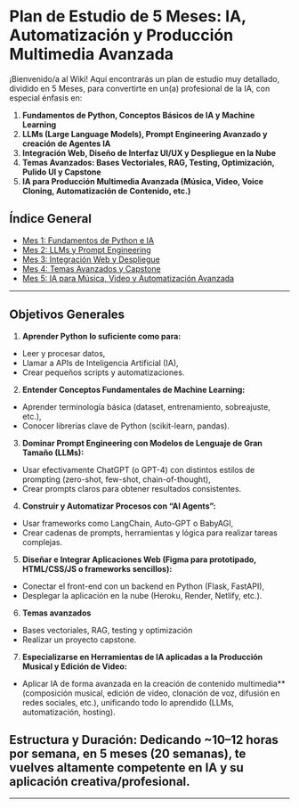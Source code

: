 # Plan de Estudio de 5 Meses: IA, Automatización y Producción Multimedia Avanzada

¡Bienvenido/a al Wiki! Aquí encontrarás un plan de estudio muy detallado, dividido en 5 Meses, para convertirte en un(a) profesional de la IA, con especial énfasis en:

1. **Fundamentos de Python, Conceptos Básicos de IA y Machine Learning**  
2. **LLMs (Large Language Models), Prompt Engineering Avanzado y creación de Agentes IA**  
3. **Integración Web, Diseño de Interfaz UI/UX y Despliegue en la Nube**  
4. **Temas Avanzados: Bases Vectoriales, RAG, Testing, Optimización, Pulido UI y Capstone**  
5. **IA para Producción Multimedia Avanzada (Música, Video, Voice Cloning, Automatización de Contenido, etc.)**

## Índice General

- [Mes 1: Fundamentos de Python e IA](Mes‐1-Fundamentos.md)
- [Mes 2: LLMs y Prompt Engineering](Mes-2-LLMs.md)
- [Mes 3: Integración Web y Despliegue](Mes-3-Web.md)
- [Mes 4: Temas Avanzados y Capstone](Mes-4-Avanzados.md)
- [Mes 5: IA para Música, Video y Automatización Avanzada](Mes-5-MusicaVideo.md)

---

## Objetivos Generales

1.	**Aprender Python lo suficiente como para:**
   - Leer y procesar datos,
   - Llamar a APIs de Inteligencia Artificial (IA),
   - Crear pequeños scripts y automatizaciones.
2.	**Entender Conceptos Fundamentales de Machine Learning:**
   - Aprender terminología básica (dataset, entrenamiento, sobreajuste, etc.),
   - Conocer librerías clave de Python (scikit-learn, pandas).
3.	**Dominar Prompt Engineering con Modelos de Lenguaje de Gran Tamaño (LLMs):**
   - Usar efectivamente ChatGPT (o GPT-4) con distintos estilos de prompting (zero-shot, few-shot, chain-of-thought),
   - Crear prompts claros para obtener resultados consistentes.
4.	**Construir y Automatizar Procesos con “AI Agents”:**
   - Usar frameworks como LangChain, Auto-GPT o BabyAGI,
   - Crear cadenas de prompts, herramientas y lógica para realizar tareas complejas.
5.	**Diseñar e Integrar Aplicaciones Web (Figma para prototipado, HTML/CSS/JS o frameworks sencillos):**
   - Conectar el front-end con un backend en Python (Flask, FastAPI),
   - Desplegar la aplicación en la nube (Heroku, Render, Netlify, etc.).
6.  **Temas avanzados**
   - Bases vectoriales, RAG, testing y optimización
   - Realizar un proyecto capstone.
7.	**Especializarse en Herramientas de IA aplicadas a la Producción Musical y Edición de Video:**
   - Aplicar IA de forma avanzada en la creación de contenido multimedia** (composición musical, edición de video, clonación de voz, difusión en redes sociales, etc.), unificando todo lo aprendido (LLMs, automatización, hosting).


## **Estructura y Duración**: Dedicando ~10–12 horas por semana, en 5 meses (20 semanas), te vuelves altamente competente en IA y su aplicación creativa/profesional.

---
